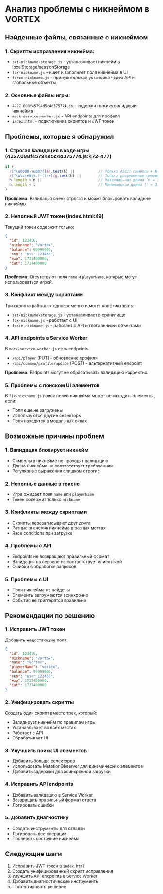 # Анализ проблемы с никнеймом в VORTEX

## Найденные файлы, связанные с никнеймом

### 1. Скрипты исправления никнейма:
- `set-nickname-storage.js` - устанавливает никнейм в localStorage/sessionStorage
- `fix-nickname.js` - ищет и заполняет поля никнейма в UI
- `force-nickname.js` - принудительная установка через API и глобальные объекты

### 2. Основные файлы игры:
- `4227.098f45794d5c4d375774.js` - содержит логику валидации никнейма
- `mock-service-worker.js` - API endpoints для профиля
- `index.html` - подключение скриптов и JWT токен

## Проблемы, которые я обнаружил

### 1. **Строгая валидация в коде игры** (4227.098f45794d5c4d375774.js:472-477)
```javascript
if (
  /[^\u0000-\u007f]№/.test(h) ||           // Только ASCII символы + №
  /[^\w\s!#№;%:?*()-=]/g.test(h) ||        // Только разрешенные символы
  h.length > n ||                          // Максимальная длина (n = 32)
  h.length < t                             // Минимальная длина (t = 3)
)
```

**Проблема**: Валидация очень строгая и может блокировать валидные никнеймы.

### 2. **Неполный JWT токен** (index.html:49)
Текущий токен содержит только:
```json
{
  "id": 123456,
  "nickname": "vortex",
  "balance": 99999900,
  "sub": "user_123456",
  "exp": 1737400000,
  "iat": 1737400000
}
```

**Проблема**: Отсутствуют поля `name` и `playerName`, которые могут использоваться игрой.

### 3. **Конфликт между скриптами**
Три скрипта работают одновременно и могут конфликтовать:
- `set-nickname-storage.js` - устанавливает в хранилище
- `fix-nickname.js` - работает с UI
- `force-nickname.js` - работает с API и глобальными объектами

### 4. **API endpoints в Service Worker**
В `mock-service-worker.js` есть endpoints:
- `/api/player` (PUT) - обновление профиля
- `/api/common/profile/update` (POST) - альтернативный endpoint

**Проблема**: Endpoints могут не обрабатывать валидацию корректно.

### 5. **Проблемы с поиском UI элементов**
В `fix-nickname.js` поиск полей никнейма может не находить элементы, если:
- Поля еще не загружены
- Используются другие селекторы
- Поля находятся в модальных окнах

## Возможные причины проблем

### 1. **Валидация блокирует никнейм**
- Символы в никнейме не проходят валидацию
- Длина никнейма не соответствует требованиям
- Регулярные выражения слишком строгие

### 2. **Неполные данные в токене**
- Игра ожидает поля `name` или `playerName`
- Токен содержит только `nickname`

### 3. **Конфликты между скриптами**
- Скрипты перезаписывают друг друга
- Разные значения никнейма в разных местах
- Race conditions при загрузке

### 4. **Проблемы с API**
- Endpoints не возвращают правильный формат
- Валидация на сервере не соответствует клиентской
- Ошибки в обработке запросов

### 5. **Проблемы с UI**
- Поля никнейма не найдены
- Элементы загружаются асинхронно
- События не триггерятся правильно

## Рекомендации по решению

### 1. **Исправить JWT токен**
Добавить недостающие поля:
```json
{
  "id": 123456,
  "nickname": "vortex",
  "name": "vortex",
  "playerName": "vortex",
  "balance": 99999900,
  "sub": "user_123456",
  "exp": 1737400000,
  "iat": 1737400000
}
```

### 2. **Унифицировать скрипты**
Создать один скрипт вместо трех, который:
- Валидирует никнейм по правилам игры
- Устанавливает во всех местах
- Работает с API
- Обрабатывает UI

### 3. **Улучшить поиск UI элементов**
- Добавить больше селекторов
- Использовать MutationObserver для динамических элементов
- Добавить задержки для асинхронной загрузки

### 4. **Исправить API endpoints**
- Добавить валидацию в Service Worker
- Возвращать правильный формат ответа
- Логировать ошибки

### 5. **Добавить диагностику**
- Создать инструменты для отладки
- Логировать все операции
- Проверять состояние никнейма

## Следующие шаги

1. Исправить JWT токен в `index.html`
2. Создать унифицированный скрипт исправления
3. Улучшить API endpoints в Service Worker
4. Добавить диагностические инструменты
5. Протестировать решение

